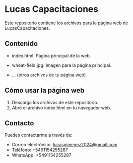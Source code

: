 # Lucas Capacitaciones

Este repositorio contiene los archivos para la página web de LucasCapacitaciones.

## Contenido

* index.html:  Página principal de la web.
  
* wheat-field.jpg:  Imagen para la página principal.
* ... (otros archivos de tu página web)

## Cómo usar la página web

1. Descarga los archivos de este repositorio.
2. Abre el archivo index.html en tu navegador web.

## Contacto

Puedes contactarme a través de:

* Correo electrónico: lucasgimenez2024@gmail.com
* Teléfono: +5491154255287
* WhatsApp: +5491154255287 
